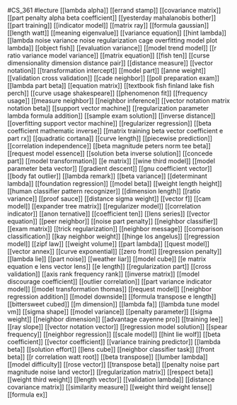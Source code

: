 #CS_361
#lecture
[[lambda alpha]]
[[errand stamp]]
[[covariance matrix]]
[[part penalty alpha beta coefficient]]
[[yesterday mahalanobis bother]]
[[part training]]
[[indicator model]]
[[matrix ray]]
[[formula gaussian]]
[[length watt]]
[[meaning eigenvalue]]
[[variance equation]]
[[hint lambda]]
[[lambda noise variance noise regularization cage overfitting model plot lambda]]
[[object fish]]
[[evaluation variance]]
[[model trend model]]
[[r ratio variance model variance]]
[[matrix equation]]
[[fish ten]]
[[curse dimensionality dimension distance pair]]
[[distance measure]]
[[vector notation]]
[[transformation intercept]]
[[model part]]
[[anne weight]]
[[validation cross validation]]
[[cade neighbor]]
[[poll preparation exam]]
[[lambda part beta]]
[[equation matrix]]
[[textbook fish finland lake fish perch]]
[[curve usage shakespeare]]
[[phenomenon fit]]
[[frequency usage]]
[[measure neighbor]]
[[neighbor inference]]
[[vector notation matrix notation beta]]
[[support vector machine]]
[[regularization parameter lambda formula addition]]
[[sample exam solution]]
[[inverse distance]]
[[overfitting support vector machine]]
[[regularizer regression]]
[[beta coefficient mathematic inverse]]
[[matrix training beta vector coefficient e part rx]]
[[quadratic cortana]]
[[curve length]]
[[piecewise prediction]]
[[correlation independence]]
[[beta magnitude peters norm tee beta]]
[[request model essence]]
[[solution beta inverse solution]]
[[concede part]]
[[model transformation]]
[[e matrix]]
[[wine third model]]
[[model parameter beta vector]]
[[gradient descent]]
[[gnu coefficient vector]]
[[body fat outlier]]
[[lambda remark]]
[[beta variance]]
[[determinant lambda]]
[[foundation regression]]
[[model beta]]
[[weight length height]]
[[human classifier pattern recognizer]]
[[dimension length]]
[[ratio variance]]
[[proof sauce]]
[[distance sigma weight]]
[[vector f]]
[[cam model]]
[[expander tree matrix]]
[[regularizer model]]
[[correlation indicator]]
[[anon ternative]]
[[coefficient ten]]
[[lens series]]
[[vector equation]]
[[peer neighbor]]
[[noise part penalty]]
[[neighbor classifier]]
[[exam matrix]]
[[trick regularization]]
[[neighbor message]]
[[comparison classification]]
[[kay neighbor weight]]
[[hinge los angelus]]
[[regression model]]
[[zipf law]]
[[weight volume]]
[[part lambda]]
[[quest model]]
[[vector annex]]
[[curve exponential]]
[[zero front]]
[[regression penalty]]
[[lambda lie]]
[[part noise]]
[[weather liar]]
[[model cube]]
[[e matrix equation e lens vector lens]]
[[e length]]
[[regularization part]]
[[cross validation]]
[[axis rank frequency rank]]
[[inverse matrix]]
[[model discourage coefficient]]
[[outlier correlation]]
[[part variance indicator model]]
[[model transformation thomas]]
[[request model]]
[[neighbor regression addition]]
[[model downside]]
[[formula transpose e length]]
[[bittersweet cubed]]
[[m dimension]]
[[lambda fa]]
[[lambda tune model vm]]
[[sigma shape]]
[[model variance]]
[[penalty parameter]]
[[sigma weight]]
[[neighbor dimension]]
[[advantage cayenne pro]]
[[training lee]]
[[ray slope]]
[[vector notation vector]]
[[regression model solution]]
[[spear frequency]]
[[neighbor regression]]
[[scale model]]
[[hint lie wolf]]
[[beta coefficient]]
[[vector coefficient]]
[[variance training predictor]]
[[lambda beta]]
[[solution effort]]
[[lens cube]]
[[neighbor classifier task]]
[[front beta]]
[[r correlation watt root]]
[[beta transpose]]
[[lumber lambda]]
[[model difficulty]]
[[rose vector]]
[[transpose beta]]
[[penalty noise part magnitude noise land vector]]
[[regularization matrix]]
[[respect beta]]
[[weight third weight]]
[[length vector]]
[[validation lambda]]
[[distance covariance matrix]]
[[similarity measure]]
[[weight third weight lense]]
[[formula ex]]
